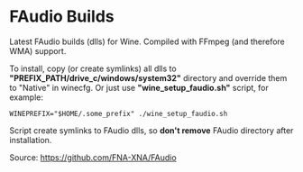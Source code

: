 # FAudio Builds
Latest FAudio builds (dlls) for Wine. Compiled with FFmpeg (and therefore WMA) support.

To install, copy (or create symlinks) all dlls to **"PREFIX_PATH/drive_c/windows/system32"** directory and override them to "Native" in winecfg. Or just use **"wine_setup_faudio.sh"** script, for example:

    WINEPREFIX="$HOME/.some_prefix" ./wine_setup_faudio.sh
    
Script create symlinks to FAudio dlls, so **don't remove** FAudio directory after installation.

Source: https://github.com/FNA-XNA/FAudio
